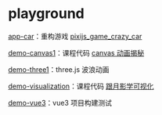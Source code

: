 # playground

[app-car](https://aodazhang.com/project/playground/app-car.html)：重构游戏 [pixijs_game_crazy_car](https://github.com/Zion0707/pixijs_game_crazy_car)

[demo-canvas1](https://aodazhang.com/project/playground/demo-canvas1.html)：课程代码 [canvas 动画揭秘](https://study.miaov.com/study/remote/chapter/336)

[demo-three1](https://aodazhang.com/project/playground/demo-three1.html)：three.js 波浪动画

[demo-visualization](https://aodazhang.com/project/playground/demo-visualization.html)：课程代码 [跟月影学可视化](https://time.geekbang.org/column/intro/100053801)

[demo-vue3](https://aodazhang.com/project/playground/demo-vue3.html)：vue3 项目构建测试
